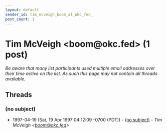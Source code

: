 ```yaml
---
layout: default
sender_id: tim_mcveigh_boom_at_okc_fed_
post_count: 1
---
```


# Tim McVeigh <boom<span>@</span>okc.fed> (1 post)

_Be aware that many list participants used multiple email addresses over their time active on the list. As such this page may not contain all threads available._

## Threads

### (no subject)
+ 1997-04-19 (Sat, 19 Apr 1997 04:12:09 -0700 (PDT)) - [(no subject)](/archive/1997/04/830ebbd6153700ddb08f6d8532abaa88f4baa55bd5a34879e39975481122c360) - _Tim McVeigh \<boom@okc.fed\>_

